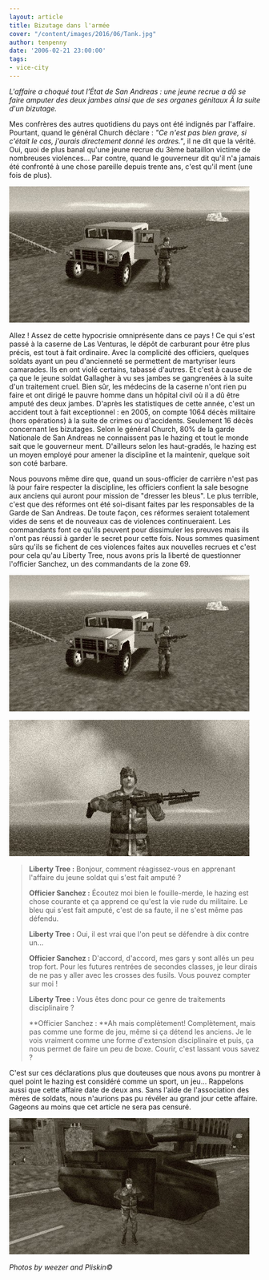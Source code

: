```yaml
---
layout: article
title: Bizutage dans l'armée
cover: "/content/images/2016/06/Tank.jpg"
author: tenpenny
date: '2006-02-21 23:00:00'
tags:
- vice-city
---
```


_L'affaire a choqué tout l’État de San Andreas : une jeune recrue a dû se faire amputer des deux jambes ainsi que de ses organes génitaux Ã la suite d'un bizutage._

Mes confrères des autres quotidiens du pays ont été indignés par l'affaire. Pourtant, quand le général Church déclare : _"Ce n'est pas bien grave, si c'était le cas, j'aurais directement donné les ordres."_, il ne dit que la vérité. Oui, quoi de plus banal qu'une jeune recrue du 3ème bataillon victime de nombreuses violences... Par contre, quand le gouverneur dit qu'il n'a jamais été confronté à une chose pareille depuis trente ans, c'est qu'il ment (une fois de plus).

![](  /content/images/2005/01/officier2.jpg)

Allez ! Assez de cette hypocrisie omniprésente dans ce pays ! Ce qui s'est passé à la caserne de Las Venturas, le dépôt de carburant pour être plus précis, est tout à fait ordinaire. Avec la complicité des officiers, quelques soldats ayant un peu d'ancienneté se permettent de martyriser leurs camarades. Ils en ont violé certains, tabassé d'autres. Et c'est à cause de ça que le jeune soldat Gallagher à vu ses jambes se gangrenées à la suite d'un traitement cruel. Bien sûr, les médecins de la caserne n'ont rien pu faire et ont dirigé le pauvre homme dans un hôpital civil où il a dû être amputé des deux jambes. D'après les statistiques de cette année, c'est un accident tout à fait exceptionnel : en 2005, on compte 1064 décès militaire (hors opérations) à la suite de crimes ou d'accidents. Seulement 16 décès concernant les bizutages. Selon le général Church, 80% de la garde Nationale de San Andreas ne connaissent pas le hazing et tout le monde sait que le gouverneur ment. D'ailleurs selon les haut-gradés, le hazing est un moyen employé pour amener la discipline et la maintenir, quelque soit son coté barbare.

Nous pouvons même dire que, quand un sous-officier de carrière n'est pas là pour faire respecter la discipline, les officiers confient la sale besogne aux anciens qui auront pour mission de "dresser les bleus". Le plus terrible, c'est que des réformes ont été soi-disant faites par les responsables de la Garde de San Andreas. De toute façon, ces réformes seraient totalement vides de sens et de nouveaux cas de violences continueraient. Les commandants font ce qu'ils peuvent pour dissimuler les preuves mais ils n'ont pas réussi à garder le secret pour cette fois. Nous sommes quasiment sûrs qu'ils se fichent de ces violences faites aux nouvelles recrues et c'est pour cela qu'au Liberty Tree, nous avons pris la liberté de questionner l'officier Sanchez, un des commandants de la zone 69.

![](  /content/images/2005/01/officier2.jpg)

![](  /content/images/2005/01/officier.jpg)

> **Liberty Tree :** Bonjour, comment réagissez-vous en apprenant l'affaire du jeune soldat qui s'est fait amputé ?
> 
> **Officier Sanchez :** Écoutez moi bien le fouille-merde, le hazing est chose courante et ça apprend ce qu'est la vie rude du militaire. Le bleu qui s'est fait amputé, c'est de sa faute, il ne s'est même pas défendu.
> 
> **Liberty Tree :** Oui, il est vrai que l'on peut se défendre à dix contre un...
> 
> **Officier Sanchez :** D'accord, d'accord, mes gars y sont allés un peu trop fort. Pour les futures rentrées de secondes classes, je leur dirais de ne pas y aller avec les crosses des fusils. Vous pouvez compter sur moi !
> 
> **Liberty Tree :** Vous êtes donc pour ce genre de traitements disciplinaire ?
> 
> \*\*Officier Sanchez : \*\*Ah mais complètement! Complètement, mais pas comme une forme de jeu, même si ça détend les anciens. Je le vois vraiment comme une forme d'extension disciplinaire et puis, ça nous permet de faire un peu de boxe. Courir, c'est lassant vous savez ?

C'est sur ces déclarations plus que douteuses que nous avons pu montrer à quel point le hazing est considéré comme un sport, un jeu... Rappelons aussi que cette affaire date de deux ans. Sans l'aide de l'association des mères de soldats, nous n'aurions pas pu révéler au grand jour cette affaire. Gageons au moins que cet article ne sera pas censuré.

![](  /content/images/2005/01/Tank.jpg)

_Photos by weezer and Pliskin©_

<!--kg-card-end: markdown-->
